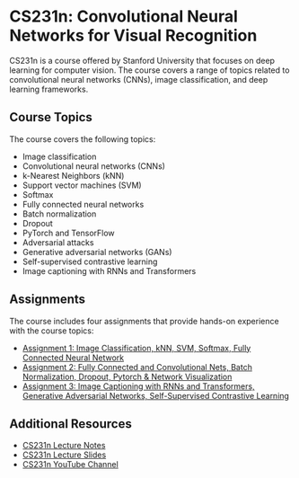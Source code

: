 # CS231n: Convolutional Neural Networks for Visual Recognition

CS231n is a course offered by Stanford University that focuses on deep learning for computer vision. The course covers a range of topics related to convolutional neural networks (CNNs), image classification, and deep learning frameworks.

## Course Topics

The course covers the following topics:
- Image classification
- Convolutional neural networks (CNNs)
- k-Nearest Neighbors (kNN)
- Support vector machines (SVM)
- Softmax
- Fully connected neural networks
- Batch normalization
- Dropout
- PyTorch and TensorFlow
- Adversarial attacks
- Generative adversarial networks (GANs)
- Self-supervised contrastive learning
- Image captioning with RNNs and Transformers

## Assignments

The course includes four assignments that provide hands-on experience with the course topics:
- [Assignment 1: Image Classification, kNN, SVM, Softmax, Fully Connected Neural Network](https://github.com/nothatcreative5/CS231N/tree/master/assignment1/)
- [Assignment 2: Fully Connected and Convolutional Nets, Batch Normalization, Dropout, Pytorch & Network Visualization](https://github.com/nothatcreative5/CS231N/tree/master/assignment2/) 
- [Assignment 3: Image Captioning with RNNs and Transformers, Generative Adversarial Networks, Self-Supervised Contrastive Learning](https://github.com/nothatcreative5/CS231N/tree/master/assignment3/)

## Additional Resources

- [CS231n Lecture Notes](http://cs231n.stanford.edu/2017/syllabus.html)
- [CS231n Lecture Slides](http://cs231n.stanford.edu/2017/schedule.html)
- [CS231n YouTube Channel](https://www.youtube.com/channel/UCPk8m_r6fkUSYmvgCBwq-sw)
